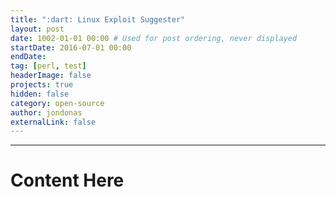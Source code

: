 ```yaml
---
title: ":dart: Linux Exploit Suggester"
layout: post
date: 1002-01-01 00:00 # Used for post ordering, never displayed
startDate: 2016-07-01 00:00
endDate:
tag: [perl, test]
headerImage: false
projects: true
hidden: false
category: open-source
author: jondonas
externalLink: false
---
```


---
# Content Here
